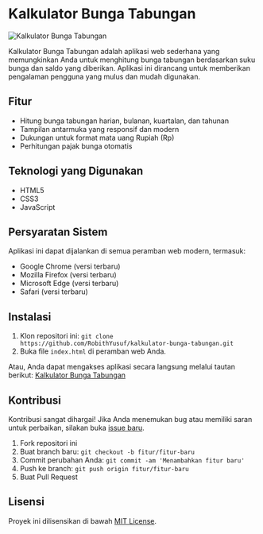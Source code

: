 # Kalkulator Bunga Tabungan

![Kalkulator Bunga Tabungan](https://i.postimg.cc/K8qvW0Ld/Screenshot-43.png)

Kalkulator Bunga Tabungan adalah aplikasi web sederhana yang memungkinkan Anda untuk menghitung bunga tabungan berdasarkan suku bunga dan saldo yang diberikan. Aplikasi ini dirancang untuk memberikan pengalaman pengguna yang mulus dan mudah digunakan.

## Fitur

- Hitung bunga tabungan harian, bulanan, kuartalan, dan tahunan
- Tampilan antarmuka yang responsif dan modern
- Dukungan untuk format mata uang Rupiah (Rp)
- Perhitungan pajak bunga otomatis

## Teknologi yang Digunakan

- HTML5
- CSS3
- JavaScript

## Persyaratan Sistem

Aplikasi ini dapat dijalankan di semua peramban web modern, termasuk:

- Google Chrome (versi terbaru)
- Mozilla Firefox (versi terbaru)
- Microsoft Edge (versi terbaru)
- Safari (versi terbaru)

## Instalasi

1. Klon repositori ini: `git clone https://github.com/RobithYusuf/kalkulator-bunga-tabungan.git`
2. Buka file `index.html` di peramban web Anda.

Atau, Anda dapat mengakses aplikasi secara langsung melalui tautan berikut: [Kalkulator Bunga Tabungan](https://example.com/kalkulator-bunga-tabungan)

## Kontribusi

Kontribusi sangat dihargai! Jika Anda menemukan bug atau memiliki saran untuk perbaikan, silakan buka [issue baru](https://github.com/RobithYusuf/kalkulator-bunga-tabungan/issues/new).

1. Fork repositori ini
2. Buat branch baru: `git checkout -b fitur/fitur-baru`
3. Commit perubahan Anda: `git commit -am 'Menambahkan fitur baru'`
4. Push ke branch: `git push origin fitur/fitur-baru`
5. Buat Pull Request

## Lisensi

Proyek ini dilisensikan di bawah [MIT License](https://opensource.org/licenses/MIT).
